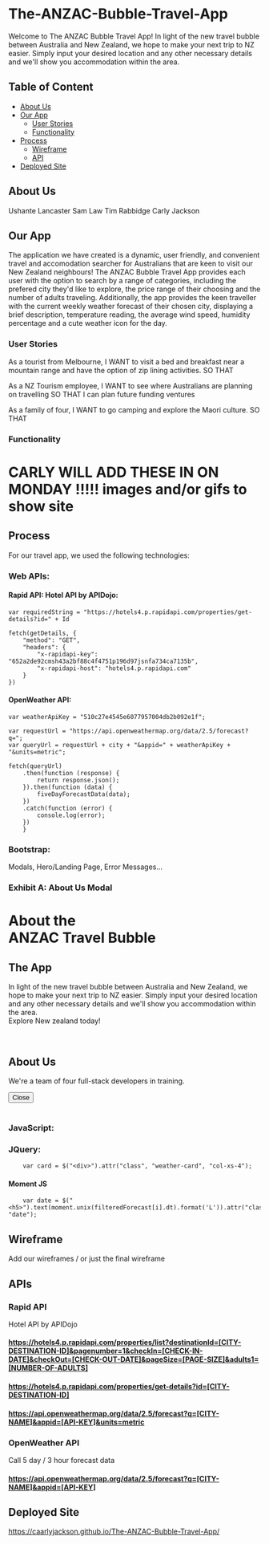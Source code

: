 # The-ANZAC-Bubble-Travel-App

Welcome to The ANZAC Bubble Travel App!
In light of the new travel bubble between Australia and New Zealand, we hope to make your next trip to NZ easier. Simply input your desired location and any other necessary details and we'll show you accommodation within the area.

## Table of Content

- [About Us](#About-Us)
- [Our App](#Our-App)
    - [User Stories](#User-Stories)
    - [Functionality](#Functionality)
- [Process](#Process)
    - [Wireframe](#Wireframe)
    - [API](#API)
- [Deployed Site](#Deployed-Site)

## About Us
Ushante Lancaster
Sam Law
Tim Rabbidge
Carly Jackson

## Our App
The application we have created is a dynamic, user friendly, and convenient travel and accomodation searcher for Australians that are keen to visit our New Zealand neighbours! The ANZAC Bubble Travel App provides each user with the option to search by a range of categories, including the prefered city they'd like to explore, the price range of their choosing and the number of adults traveling. Additionally, the app provides the keen traveller with the current weekly weather forecast of their chosen city, displaying a brief description, temperature reading, the average wind speed, humidity percentage and a cute weather icon for the day.

### User Stories
As a tourist from Melbourne,
I WANT to visit a bed and breakfast near a mountain range and have the option of zip lining activities.
SO THAT

As a NZ Tourism employee,
I WANT to see where Australians are planning on travelling
SO THAT I can plan future funding ventures

As a family of four,
I WANT to go camping and explore the Maori culture.
SO THAT

### Functionality
# CARLY WILL ADD THESE IN ON MONDAY !!!!! images and/or gifs to show site

## Process
For our travel app, we used the following technologies:
### Web APIs:
#### Rapid API: Hotel API by APIDojo:

	var requiredString = "https://hotels4.p.rapidapi.com/properties/get-details?id=" + Id

	fetch(getDetails, {
		"method": "GET",
		"headers": {
			"x-rapidapi-key": "652a2de92cmsh43a2bf88c4f4751p196d97jsnfa734ca7135b",
			"x-rapidapi-host": "hotels4.p.rapidapi.com"
		}
	})


#### OpenWeather API:
    
    var weatherApiKey = "510c27e4545e6077957004db2b092e1f";

	var requestUrl = "https://api.openweathermap.org/data/2.5/forecast?q=";
	var queryUrl = requestUrl + city + "&appid=" + weatherApiKey + "&units=metric";

	fetch(queryUrl)
		.then(function (response) {
			return response.json();
		}).then(function (data) {
			fiveDayForecastData(data);
		})
		.catch(function (error) {
			console.log(error);
		})
        }

### Bootstrap:
Modals, Hero/Landing Page, Error Messages...
### Exhibit A: About Us Modal
<div class="modal fade" id="AboutUsModal" tabindex="-1" aria-labelledby="AboutUsModalLabel" aria-hidden="true">
        <div class="modal-dialog modal-dialog-centered">
            <div class="modal-content">
                <div class="modal-header">
                    <!-- Title -->
                    <h1 class="modal-title" id="AboutUsModalLabel">
                        About the <br><strong> ANZAC Travel Bubble</strong>
                    </h1>
                </div>
                <div class="modal-body">
                    <!-- About App Body Content -->
                    <h2>The App</h2>
                    <p>In light of the new travel bubble between Australia and New Zealand, we hope to make
                        your next trip to NZ easier. Simply input your desired location and any other necessary
                        details and we'll show you accommodation within the area.
                        <br>
                        Explore New zealand today!
                    </p>
                    <br />
                    <!-- About Team -->
                    <h2>About Us</h2>
                    <p>We're a team of four full-stack developers in training.</p>
                </div>
                <div class="modal-footer">
                    <button type="button" class="btn btn-secondary custom-btn" data-dismiss="modal">Close</button>
                </div>
            </div>
        </div>
    </div>
    <br />

### JavaScript:

### JQuery:
		var card = $("<div>").attr("class", "weather-card", "col-xs-4");

#### Moment JS

		var date = $("<h5>").text(moment.unix(filteredForecast[i].dt).format('L')).attr("class", "date");


## Wireframe

Add our wireframes / or just the final wireframe

## APIs

### Rapid API
Hotel API by APIDojo
#### https://hotels4.p.rapidapi.com/properties/list?destinationId=[CITY-DESTINATION-ID]&pagenumber=1&checkIn=[CHECK-IN-DATE]&checkOut=[CHECK-OUT-DATE]&pageSize=[PAGE-SIZE]&adults1=[NUMBER-OF-ADULTS]
#### https://hotels4.p.rapidapi.com/properties/get-details?id=[CITY-DESTINATION-ID]
#### https://api.openweathermap.org/data/2.5/forecast?q=[CITY-NAME]&appid=[API-KEY]&units=metric

### OpenWeather API
Call 5 day / 3 hour forecast data
#### https://api.openweathermap.org/data/2.5/forecast?q=[CITY-NAME]&appid=[API-KEY]

## Deployed Site

https://caarlyjackson.github.io/The-ANZAC-Bubble-Travel-App/ 